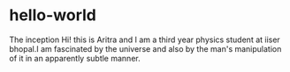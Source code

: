 # hello-world
The inception
Hi! this is Aritra and I am a third year physics student at iiser bhopal.I am fascinated by the universe and also by the man's manipulation of it in an apparently subtle manner.
